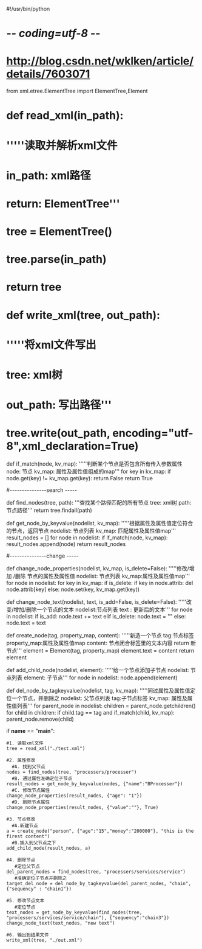 #!/usr/bin/python
# -*- coding=utf-8 -*-
# http://blog.csdn.net/wklken/article/details/7603071

from xml.etree.ElementTree import ElementTree,Element

# def read_xml(in_path):
#     '''''读取并解析xml文件
#        in_path: xml路径
#        return: ElementTree'''
#     tree = ElementTree()
#     tree.parse(in_path)
#     return tree

# def write_xml(tree, out_path):
#     '''''将xml文件写出
#        tree: xml树
#        out_path: 写出路径'''
#     tree.write(out_path, encoding="utf-8",xml_declaration=True)

def if_match(node, kv_map):
    '''''判断某个节点是否包含所有传入参数属性
       node: 节点
       kv_map: 属性及属性值组成的map'''
    for key in kv_map:
        if node.get(key) != kv_map.get(key):
            return False
    return True

#---------------search -----

def find_nodes(tree, path):
    '''查找某个路径匹配的所有节点
       tree: xml树
       path: 节点路径'''
    return tree.findall(path)


def get_node_by_keyvalue(nodelist, kv_map):
    '''''根据属性及属性值定位符合的节点，返回节点
       nodelist: 节点列表
       kv_map: 匹配属性及属性值map'''
    result_nodes = []
    for node in nodelist:
        if if_match(node, kv_map):
            result_nodes.append(node)
    return result_nodes

#---------------change -----

def change_node_properties(nodelist, kv_map, is_delete=False):
    '''''修改/增加 /删除 节点的属性及属性值
       nodelist: 节点列表
       kv_map:属性及属性值map'''
    for node in nodelist:
        for key in kv_map:
            if is_delete:
                if key in node.attrib:
                    del node.attrib[key]
            else:
                node.set(key, kv_map.get(key))

def change_node_text(nodelist, text, is_add=False, is_delete=False):
    '''''改变/增加/删除一个节点的文本
       nodelist:节点列表
       text : 更新后的文本'''
    for node in nodelist:
        if is_add:
            node.text += text
        elif is_delete:
            node.text = ""
        else:
            node.text = text

def create_node(tag, property_map, content):
    '''''新造一个节点
       tag:节点标签
       property_map:属性及属性值map
       content: 节点闭合标签里的文本内容
       return 新节点'''
    element = Element(tag, property_map)
    element.text = content
    return element

def add_child_node(nodelist, element):
    '''''给一个节点添加子节点
       nodelist: 节点列表
       element: 子节点'''
    for node in nodelist:
        node.append(element)

def del_node_by_tagkeyvalue(nodelist, tag, kv_map):
    '''''同过属性及属性值定位一个节点，并删除之
       nodelist: 父节点列表
       tag:子节点标签
       kv_map: 属性及属性值列表'''
    for parent_node in nodelist:
        children = parent_node.getchildren()
        for child in children:
            if child.tag == tag and if_match(child, kv_map):
                parent_node.remove(child)



if __name__ == "__main__":

    #1. 读取xml文件
    tree = read_xml("./test.xml")

    #2. 属性修改
      #A. 找到父节点
    nodes = find_nodes(tree, "processers/processer")
      #B. 通过属性准确定位子节点
    result_nodes = get_node_by_keyvalue(nodes, {"name":"BProcesser"})
      #C. 修改节点属性
    change_node_properties(result_nodes, {"age": "1"})
      #D. 删除节点属性
    change_node_properties(result_nodes, {"value":""}, True)

    #3. 节点修改
      #A.新建节点
    a = create_node("person", {"age":"15","money":"200000"}, "this is the firest content")
      #B.插入到父节点之下
    add_child_node(result_nodes, a)

    #4. 删除节点
       #定位父节点
    del_parent_nodes = find_nodes(tree, "processers/services/service")
       #准确定位子节点并删除之
    target_del_node = del_node_by_tagkeyvalue(del_parent_nodes, "chain", {"sequency" : "chain1"})

    #5. 修改节点文本
       #定位节点
    text_nodes = get_node_by_keyvalue(find_nodes(tree, "processers/services/service/chain"), {"sequency":"chain3"})
    change_node_text(text_nodes, "new text")

    #6. 输出到结果文件
    write_xml(tree, "./out.xml")
